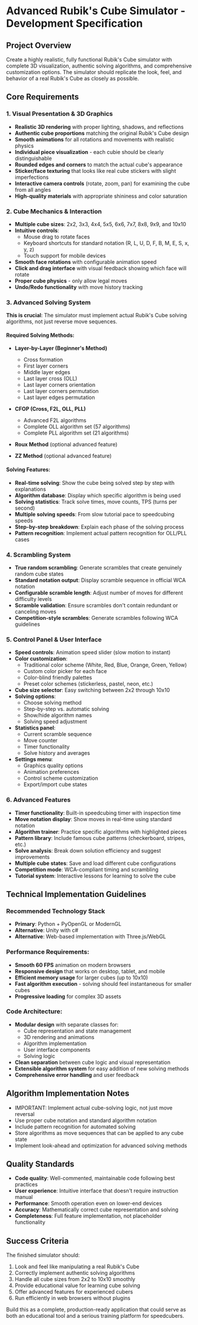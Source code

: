 # Advanced Rubik's Cube Simulator - Development Specification

## Project Overview
Create a highly realistic, fully functional Rubik's Cube simulator with complete 3D visualization, authentic solving algorithms, and comprehensive customization options. The simulator should replicate the look, feel, and behavior of a real Rubik's Cube as closely as possible.

## Core Requirements

### 1. Visual Presentation & 3D Graphics
- **Realistic 3D rendering** with proper lighting, shadows, and reflections
- **Authentic cube proportions** matching the original Rubik's Cube design
- **Smooth animations** for all rotations and movements with realistic physics
- **Individual piece visualization** - each cubie should be clearly distinguishable
- **Rounded edges and corners** to match the actual cube's appearance
- **Sticker/face texturing** that looks like real cube stickers with slight imperfections
- **Interactive camera controls** (rotate, zoom, pan) for examining the cube from all angles
- **High-quality materials** with appropriate shininess and color saturation

### 2. Cube Mechanics & Interaction
- **Multiple cube sizes**: 2x2, 3x3, 4x4, 5x5, 6x6, 7x7, 8x8, 9x9, and 10x10
- **Intuitive controls**: 
  - Mouse drag to rotate faces
  - Keyboard shortcuts for standard notation (R, L, U, D, F, B, M, E, S, x, y, z)
  - Touch support for mobile devices
- **Smooth face rotations** with configurable animation speed
- **Click and drag interface** with visual feedback showing which face will rotate
- **Proper cube physics** - only allow legal moves
- **Undo/Redo functionality** with move history tracking

### 3. Advanced Solving System
**This is crucial**: The simulator must implement actual Rubik's Cube solving algorithms, not just reverse move sequences.

#### Required Solving Methods:
- **Layer-by-Layer (Beginner's Method)**
  - Cross formation
  - First layer corners
  - Middle layer edges  
  - Last layer cross (OLL)
  - Last layer corners orientation
  - Last layer corners permutation
  - Last layer edges permutation

- **CFOP (Cross, F2L, OLL, PLL)**
  - Advanced F2L algorithms
  - Complete OLL algorithm set (57 algorithms)
  - Complete PLL algorithm set (21 algorithms)

- **Roux Method** (optional advanced feature)
- **ZZ Method** (optional advanced feature)

#### Solving Features:
- **Real-time solving**: Show the cube being solved step by step with explanations
- **Algorithm database**: Display which specific algorithm is being used
- **Solving statistics**: Track solve times, move counts, TPS (turns per second)
- **Multiple solving speeds**: From slow tutorial pace to speedcubing speeds
- **Step-by-step breakdown**: Explain each phase of the solving process
- **Pattern recognition**: Implement actual pattern recognition for OLL/PLL cases

### 4. Scrambling System
- **True random scrambling**: Generate scrambles that create genuinely random cube states
- **Standard notation output**: Display scramble sequence in official WCA notation
- **Configurable scramble length**: Adjust number of moves for different difficulty levels
- **Scramble validation**: Ensure scrambles don't contain redundant or canceling moves
- **Competition-style scrambles**: Generate scrambles following WCA guidelines

### 5. Control Panel & User Interface
- **Speed controls**: Animation speed slider (slow motion to instant)
- **Color customization**: 
  - Traditional color scheme (White, Red, Blue, Orange, Green, Yellow)
  - Custom color picker for each face
  - Color-blind friendly palettes
  - Preset color schemes (stickerless, pastel, neon, etc.)
- **Cube size selector**: Easy switching between 2x2 through 10x10
- **Solving options**:
  - Choose solving method
  - Step-by-step vs. automatic solving
  - Show/hide algorithm names
  - Solving speed adjustment
- **Statistics panel**: 
  - Current scramble sequence
  - Move counter
  - Timer functionality
  - Solve history and averages
- **Settings menu**:
  - Graphics quality options
  - Animation preferences
  - Control scheme customization
  - Export/import cube states

### 6. Advanced Features
- **Timer functionality**: Built-in speedcubing timer with inspection time
- **Move notation display**: Show moves in real-time using standard notation
- **Algorithm trainer**: Practice specific algorithms with highlighted pieces
- **Pattern library**: Include famous cube patterns (checkerboard, stripes, etc.)
- **Solve analysis**: Break down solution efficiency and suggest improvements
- **Multiple cube states**: Save and load different cube configurations
- **Competition mode**: WCA-compliant timing and scrambling
- **Tutorial system**: Interactive lessons for learning to solve the cube

## Technical Implementation Guidelines

### Recommended Technology Stack
- **Primary**: Python + PyOpenGL or ModernGL
- **Alternative**: Unity with c#
- **Alternative**: Web-based implementation with Three.js/WebGL

### Performance Requirements:
- **Smooth 60 FPS** animation on modern browsers
- **Responsive design** that works on desktop, tablet, and mobile
- **Efficient memory usage** for larger cubes (up to 10x10)
- **Fast algorithm execution** - solving should feel instantaneous for smaller cubes
- **Progressive loading** for complex 3D assets

### Code Architecture:
- **Modular design** with separate classes for:
  - Cube representation and state management
  - 3D rendering and animations
  - Algorithm implementation
  - User interface components
  - Solving logic
- **Clean separation** between cube logic and visual representation
- **Extensible algorithm system** for easy addition of new solving methods
- **Comprehensive error handling** and user feedback

## Algorithm Implementation Notes
- IMPORTANT: Implement actual cube-solving logic, not just move reversal
- Use proper cube notation and standard algorithm notation
- Include pattern recognition for automated solving
- Store algorithms as move sequences that can be applied to any cube state
- Implement look-ahead and optimization for advanced solving methods

## Quality Standards
- **Code quality**: Well-commented, maintainable code following best practices
- **User experience**: Intuitive interface that doesn't require instruction manual
- **Performance**: Smooth operation even on lower-end devices
- **Accuracy**: Mathematically correct cube representation and solving
- **Completeness**: Full feature implementation, not placeholder functionality

## Success Criteria
The finished simulator should:
1. Look and feel like manipulating a real Rubik's Cube
2. Correctly implement authentic solving algorithms
3. Handle all cube sizes from 2x2 to 10x10 smoothly
4. Provide educational value for learning cube solving
5. Offer advanced features for experienced cubers
6. Run efficiently in web browsers without plugins

Build this as a complete, production-ready application that could serve as both an educational tool and a serious training platform for speedcubers.